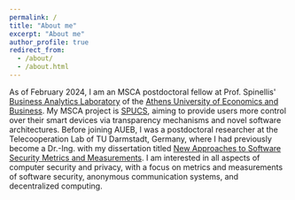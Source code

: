 ```yaml
---
permalink: /
title: "About me"
excerpt: "About me"
author_profile: true
redirect_from: 
  - /about/
  - /about.html
---
```


As of February 2024, I am an MSCA postdoctoral fellow at Prof. Spinellis' [Business Analytics Laboratory](https://www.balab.aueb.gr) of the [Athens University of Economics and Business](https://www.aueb.gr/en). My MSCA project is [SPUCS](https://cordis.europa.eu/project/id/101108713), aiming to provide users more control over their smart devices via transparency mechanisms and novel software architectures. Before joining AUEB, I was a postdoctoral researcher at the Telecooperation Lab of TU Darmstadt, Germany, where I had previously become a Dr.-Ing. with my dissertation titled [New Approaches to Software Security Metrics and Measurements](https://tuprints.ulb.tu-darmstadt.de/21520/1/diss_finalfinal.pdf). I am interested in all aspects of computer security and privacy, with a focus on metrics and measurements of software security, anonymous communication systems, and decentralized computing.
